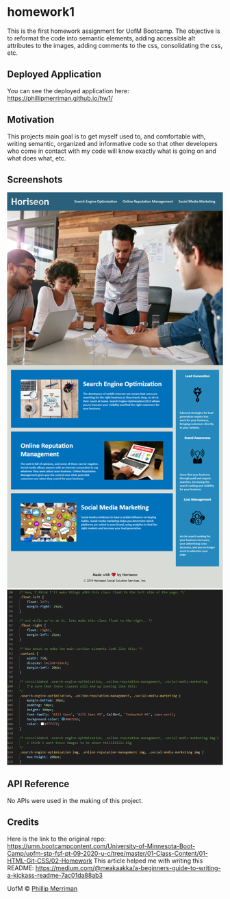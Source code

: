 # homework1
This is the first homework assignment for UofM Bootcamp. The objective is to reformat the code into semantic elements, adding accessible alt attributes to the images, adding comments to the css, consolidating the css, etc.

## Deployed Application
You can see the deployed application here: https://phillipmerriman.github.io/hw1/

## Motivation
This projects main goal is to get myself used to, and comfortable with, writing semantic, organized and informative code so that other developers who come in contact with my code will know exactly what is going on and what does what, etc.
 
## Screenshots
![image of deplyed app](images\phillipmerriman.github.io_homework-1_.png)
![example of some comments and consolidation](images\hw1-css-screenshot.PNG)

## API Reference
No APIs were used in the making of this project.

## Credits 
Here is the link to the original repo: https://umn.bootcampcontent.com/University-of-Minnesota-Boot-Camp/uofm-stp-fsf-pt-09-2020-u-c/tree/master/01-Class-Content/01-HTML-Git-CSS/02-Homework
This article helped me with writing this README: https://medium.com/@meakaakka/a-beginners-guide-to-writing-a-kickass-readme-7ac01da88ab3

UofM © [Phillip Merriman]()